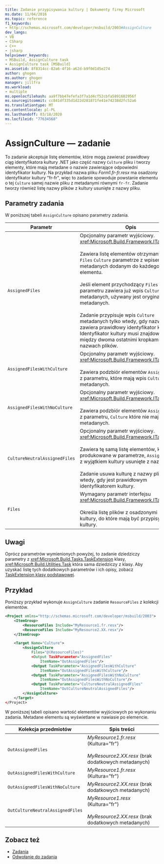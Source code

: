 ```yaml
---
title: Zadanie przypisywania kultury | Dokumenty firmy Microsoft
ms.date: 11/04/2016
ms.topic: reference
f1_keywords:
- http://schemas.microsoft.com/developer/msbuild/2003#AssignCulture
dev_langs:
- VB
- CSharp
- C++
- jsharp
helpviewer_keywords:
- MSBuild, AssignCulture task
- AssignCulture task [MSBuild]
ms.assetid: 8f8314cc-82a6-4f16-a62d-b9f0d1d5e274
author: ghogen
ms.author: ghogen
manager: jillfra
ms.workload:
- multiple
ms.openlocfilehash: aa9f7bb47efefa3f7a1d4cf52cbfa5891602956f
ms.sourcegitcommit: cc841df335d1d22d281871fe41e74238d2fc52a6
ms.translationtype: MT
ms.contentlocale: pl-PL
ms.lasthandoff: 03/18/2020
ms.locfileid: "77634568"
---
```

# <a name="assignculture-task"></a>AssignCulture — zadanie

To zadanie akceptuje listę elementów, które mogą zawierać prawidłowy ciąg identyfikatora kultury .NET jako część nazwy `Culture` pliku i tworzy elementy, które mają metadane o nazwie zawierające odpowiedni identyfikator kultury. Na przykład nazwa pliku *Form1.fr-fr.resx* ma osadzony identyfikator kultury "fr-fr", więc to zadanie spowoduje powstanie elementu o tej `Culture` samej nazwie pliku z metadanymi równymi `fr-fr`. Zadanie tworzy również listę nazwy plików z kultury usunięte z nazwy pliku.

## <a name="task-parameters"></a>Parametry zadania

W poniższej tabeli `AssignCulture` opisano parametry zadania.

|Parametr|Opis|
|---------------|-----------------|
|`AssignedFiles`|Opcjonalny parametr wyjściowy. <xref:Microsoft.Build.Framework.ITaskItem> `[]`<br /><br /> Zawiera listę elementów otrzymanych w `Files` `Culture` parametrze z wpisem metadanych dodanym do każdego elementu.<br /><br /> Jeśli element przychodzący `Files` z parametru zawiera już wpis `Culture` metadanych, używany jest oryginalny wpis metadanych.<br /><br /> Zadanie przypisuje wpis `Culture` metadanych tylko wtedy, gdy nazwa pliku zawiera prawidłowy identyfikator kultury. Identyfikator kultury musi znajdować się między dwoma ostatnimi kropkami w nazwach plików.|
|`AssignedFilesWithCulture`|Opcjonalny parametr wyjściowy. <xref:Microsoft.Build.Framework.ITaskItem> `[]`<br /><br /> Zawiera podzbiór elementów `AssignedFiles` z parametru, które mają wpis `Culture` metadanych.|
|`AssignedFilesWithNoCulture`|Opcjonalny parametr wyjściowy. <xref:Microsoft.Build.Framework.ITaskItem> `[]`<br /><br /> Zawiera podzbiór elementów `AssignedFiles` z parametru, `Culture` które nie mają wpisu metadanych.|
|`CultureNeutralAssignedFiles`|Opcjonalny parametr wyjściowy. <xref:Microsoft.Build.Framework.ITaskItem> `[]`<br /><br /> Zawiera tę samą listę elementów, które są produkowane w parametrze, `AssignedFiles` z wyjątkiem kultury usunięte z nazwy pliku.<br /><br /> Zadanie usuwa kulturę z nazwy pliku tylko wtedy, gdy jest prawidłowym identyfikatorem kultury.|
|`Files`|Wymagany parametr interfejsu <xref:Microsoft.Build.Framework.ITaskItem>`[]`.<br /><br /> Określa listę plików z osadzonymi nazwami kultury, do które mają być przypisywane kultury.|

## <a name="remarks"></a>Uwagi

Oprócz parametrów wymienionych powyżej, to zadanie dziedziczy parametry z <xref:Microsoft.Build.Tasks.TaskExtension> klasy, <xref:Microsoft.Build.Utilities.Task> która sama dziedziczy z klasy. Aby uzyskać listę tych dodatkowych parametrów i ich opisy, zobacz [TaskExtension klasy podstawowej](../msbuild/taskextension-base-class.md).

## <a name="example"></a>Przykład

 Poniższy przykład wykonuje `AssignCulture` zadanie `ResourceFiles` z kolekcji elementów.

```xml
<Project xmlns="http://schemas.microsoft.com/developer/msbuild/2003">
    <ItemGroup>
        <ResourceFiles Include="MyResource1.fr.resx"/>
        <ResourceFiles Include="MyResource2.XX.resx"/>
    </ItemGroup>

    <Target Name="Culture">
        <AssignCulture
            Files="@(ResourceFiles)"
            <Output TaskParameter="AssignedFiles"
                ItemName="OutAssignedFiles"/>
            <Output TaskParameter="AssignedFilesWithCulture"
                ItemName="OutAssignedFilesWithCulture"/>
            <Output TaskParameter="AssignedFilesWithNoCulture"
                ItemName="OutAssignedFilesWithNoCulture"/>
            <Output TaskParameter="CultureNeutralAssignedFiles"
                ItemName="OutCultureNeutralAssignedFiles"/>
        </AssignCulture>
    </Target>
</Project>
```

W poniższej tabeli opisano wartość elementów wyjściowych po wykonaniu zadania. Metadane elementu są wyświetlane w nawiasie po elemencie.

|Kolekcja przedmiotów|Spis treści|
|---------------------|--------------|
|`OutAssignedFiles`|*MyResource1.fr.resx* (Kultura="fr")<br /><br /> *MyResource2.XX.resx* (brak dodatkowych metadanych)|
|`OutAssignedFilesWithCulture`|*MyResource1.fr.resx* (Kultura="fr")|
|`OutAssignedFilesWithNoCulture`|*MyResource2.XX.resx* (brak dodatkowych metadanych)|
|`OutCultureNeutralAssignedFiles`|*MyResource1.resx* (Kultura="fr")<br /><br /> *MyResource2.XX.resx* (brak dodatkowych metadanych)|

## <a name="see-also"></a>Zobacz też

- [Zadania](../msbuild/msbuild-tasks.md)
- [Odwołanie do zadania](../msbuild/msbuild-task-reference.md)
